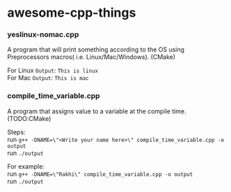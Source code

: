 # awesome-cpp-things

### yeslinux-nomac.cpp 
A program that will print something according to the OS using Preprocessors macros( i.e. Linux/Mac/Windows). (CMake)

For Linux `Output`: `This is linux`  
For Mac `Output`: `This is mac`

### compile_time_variable.cpp
A program that assigns value to a variable at the compile time. (TODO:CMake)

Steps:  
run ```g++ -DNAME=\"<Write your name here>\" compile_time_variable.cpp -o output```   
run ```./output```
      
For example:  
run ```g++ -DNAME=\"Rakhi\" compile_time_variable.cpp -o output```  
run ```./output```  

